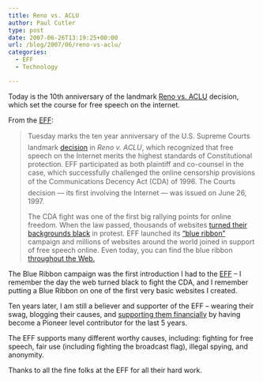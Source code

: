 ```yaml
---
title: Reno vs. ACLU
author: Paul Cutler
type: post
date: 2007-06-26T13:19:25+00:00
url: /blog/2007/06/reno-vs-aclu/
categories:
  - EFF
  - Technology

---
```

Today is the 10th anniversary of the landmark [Reno vs. ACLU][1] decision, which set the course for free speech on the internet.

From the [EFF][2]:

> Tuesday marks the ten year anniversary of the U.S. Supreme Courts landmark [decision][3] in _Reno v. ACLU_, which recognized that free speech on the Internet merits the highest standards of Constitutional protection. EFF participated as both plaintiff and co-counsel in the case, which successfully challenged the online censorship provisions of the Communications Decency Act (CDA) of 1996. The Courts decision &#8212; its first involving the Internet &#8212; was issued on June 26, 1997.
> 
> The CDA fight was one of the first big rallying points for online freedom. When the law passed, thousands of websites [turned their backgrounds black][4] in protest. EFF launched its [&#8220;blue ribbon&#8221;][5] campaign and millions of websites around the world joined in support of free speech online. Even today, you can find the blue ribbon [throughout the Web.][6]

The Blue Ribbon campaign was the first introduction I had to the [EFF][2] &#8211; I remember the day the web turned black to fight the CDA, and I remember putting a Blue Ribbon on one of the first very basic websites I created.

Ten years later, I am still a believer and supporter of the EFF &#8211; wearing their swag, blogging their causes, and [supporting them financially][7] by having become a Pioneer level contributor for the last 5 years.

The EFF supports many different worthy causes, including: fighting for free speech, fair use (including fighting the broadcast flag), illegal spying, and anonymity.

Thanks to all the fine folks at the EFF for all their hard work.

 [1]: http://www.eff.org/deeplinks/archives/005335.php
 [2]: http://www.eff.org/
 [3]: http://www.eff.org/legal/cases/EFF_ACLU_v_DoJ/19970626_cda.decision
 [4]: http://www.wired.com/wired/archive/4.05/scans.html
 [5]: http://www.eff.org/br/#brsite
 [6]: http://www.google.com/search?q=link:http://www.eff.org/br
 [7]: http://www.eff.org/support